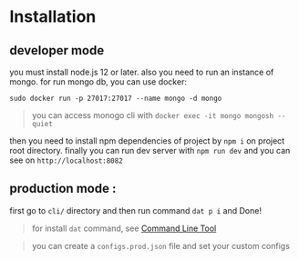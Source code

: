 # Installation


## developer mode

you must install node.js 12 or later. also you need to run an instance of mongo.
for run mongo db, you can use docker:
```shell
sudo docker run -p 27017:27017 --name mongo -d mongo
```
> you can access monogo cli with `docker exec -it mongo mongosh --quiet`

then you need to install npm dependencies of project by `npm i` on project root directory.
finally you can run dev server with `npm run dev` and you can see on `http://localhost:8082`
## production mode :

first go to `cli/` directory and then run command `dat p i` and Done!
> for install `dat` command, see [Command Line Tool](./cli/cli.md)

> you can create a `configs.prod.json` file and set your custom configs



